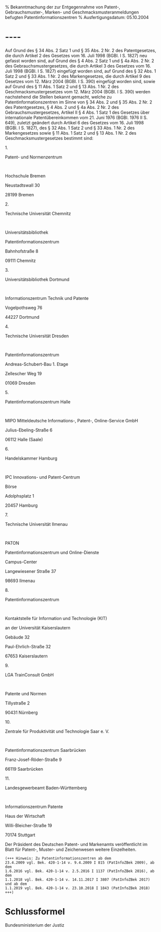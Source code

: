 % Bekanntmachung der zur Entgegennahme von Patent-, Gebrauchsmuster-, Marken- und Geschmacksmusteranmeldungen befugten Patentinformationszentren
% Ausfertigungsdatum: 05.10.2004
 
# ----

Auf Grund des § 34 Abs. 2 Satz 1 und § 35 Abs. 2 Nr. 2 des Patentgesetzes, die durch Artikel 2 des Gesetzes vom 16. Juli 1998 (BGBl. I S. 1827) neu gefasst worden sind, auf Grund des § 4 Abs. 2 Satz 1 und § 4a Abs. 2 Nr. 2 des Gebrauchsmustergesetzes, die durch Artikel 3 des Gesetzes vom 16. Juli 1998 (BGBl. I S. 1827) eingefügt worden sind, auf Grund des § 32 Abs. 1 Satz 2 und § 33 Abs. 1 Nr. 2 des Markengesetzes, die durch Artikel 9 des Gesetzes vom 12. März 2004 (BGBl. I S. 390) eingefügt worden sind, sowie auf Grund des § 11 Abs. 1 Satz 2 und § 13 Abs. 1 Nr. 2 des Geschmacksmustergesetzes vom 12. März 2004 (BGBl. I S. 390) werden nachstehend die Stellen bekannt gemacht, welche zu Patentinformationszentren im Sinne von § 34 Abs. 2 und § 35 Abs. 2 Nr. 2 des Patentgesetzes, § 4 Abs. 2 und § 4a Abs. 2 Nr. 2 des Gebrauchsmustergesetzes, Artikel II § 4 Abs. 1 Satz 1 des Gesetzes über internationale Patentübereinkommen vom 21. Juni 1976 (BGBl. 1976 II S. 649), zuletzt geändert durch Artikel 6 des Gesetzes vom 16. Juli 1998 (BGBl. I S. 1827), des § 32 Abs. 1 Satz 2 und § 33 Abs. 1 Nr. 2 des Markengesetzes sowie § 11 Abs. 1 Satz 2 und § 13 Abs. 1 Nr. 2 des Geschmacksmustergesetzes bestimmt sind:  

1\.

Patent- und Normenzentrum

 

Hochschule Bremen

Neustadtswall 30

28199 Bremen

2\.

Technische Universität Chemnitz

 

Universitätsbibliothek

Patentinformationszentrum

Bahnhofstraße 8

09111 Chemnitz

3\.

Universitätsbibliothek Dortmund

 

Informationszentrum Technik und Patente

Vogelpothsweg 76

44227 Dortmund

4\.

Technische Universität Dresden

 

Patentinformationszentrum

Andreas-Schubert-Bau 1. Etage

Zellescher Weg 19

01069 Dresden

5\.

Patentinformationszentrum Halle

 

MIPO Mitteldeutsche Informations-, Patent-, Online-Service GmbH

Julius-Ebeling-Straße 6

06112 Halle (Saale)

6\.

Handelskammer Hamburg

 

IPC Innovations- und Patent-Centrum

Börse

Adolphsplatz 1

20457 Hamburg

7\.

Technische Universität Ilmenau

 

PATON

Patentinformationszentrum und Online-Dienste

Campus-Center

Langewiesener Straße 37

98693 Ilmenau

8\.

Patentinformationszentrum

 

Kontaktstelle für Information und Technologie (KIT)

an der Universität Kaiserslautern

Gebäude 32

Paul-Ehrlich-Straße 32

67653 Kaiserslautern

9\.

LGA TrainConsult GmbH

 

Patente und Normen

Tillystraße 2

90431 Nürnberg

10\.

Zentrale für Produktivität und Technologie Saar e. V.

 

Patentinformationszentrum Saarbrücken

Franz-Josef-Röder-Straße 9

66119 Saarbrücken

11\.

Landesgewerbeamt Baden-Württemberg

 

Informationszentrum Patente

Haus der Wirtschaft

Willi-Bleicher-Straße 19

70174 Stuttgart

  
Der Präsident des Deutschen Patent- und Markenamts veröffentlicht im Blatt für Patent-, Muster- und Zeichenwesen weitere Einzelheiten.

  

    (+++ Hinweis: Zu Patentinformationszentren ab dem 
    23.4.2009 vgl. Bek. 420-1-14 v. 9.4.2009 I 815 (PatInfoZBek 2009), ab dem 
    1.6.2016 vgl. Bek. 420-1-14 v. 2.5.2016 I 1137 (PatInfoZBek 2016), ab dem 
    1.1.2018 vgl. Bek. 420-1-14 v. 14.11.2017 I 3807 (PatInfoZBek 2017) und ab dem
    1.1.2019 vgl. Bek. 420-1-14 v. 23.10.2018 I 1843 (PatInfoZBek 2018) +++) 

# Schlussformel

Bundesministerium der Justiz
